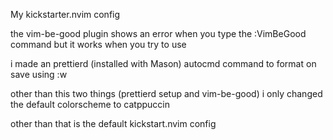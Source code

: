 My kickstarter.nvim config

the vim-be-good plugin shows an error when you type the :VimBeGood command but it works when you try to use 

i made an prettierd (installed with Mason) autocmd command to format on save using :w

other than this two things (prettierd setup and vim-be-good) i only changed the default colorscheme to catppuccin

other than that is the default kickstart.nvim config
